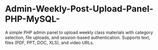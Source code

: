 # Admin-Weekly-Post-Upload-Panel-PHP-MySQL-
A simple PHP admin panel to upload weekly class materials with category selection, file uploads, and session-based authentication. Supports text, files (PDF, PPT, DOC, XLS), and video URLs.
